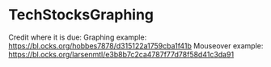 # TechStocksGraphing


Credit where it is due:
Graphing example: https://bl.ocks.org/hobbes7878/d315122a1759cba1f41b
Mouseover example: https://bl.ocks.org/larsenmtl/e3b8b7c2ca4787f77d78f58d41c3da91

